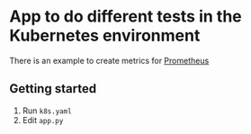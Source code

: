 # App to do different tests in the Kubernetes environment

There is an example to create metrics for [Prometheus](https://prometheus.github.io/client_python/getting-started/three-step-demo/)

## Getting started

1. Run `k8s.yaml`
2. Edit `app.py`

